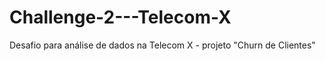# Challenge-2---Telecom-X
Desafio para análise de dados na Telecom X -  projeto "Churn de Clientes"
